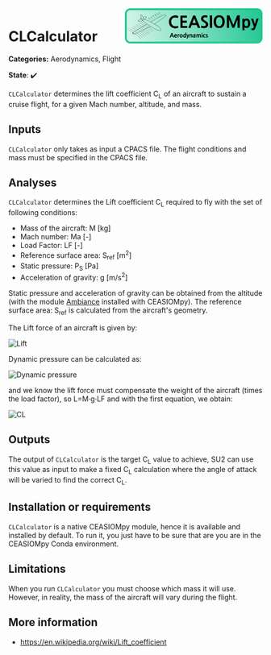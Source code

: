 <img align="right" height="70" src="../../documents/logos/CEASIOMpy_banner_aero.png">

# CLCalculator

**Categories:** Aerodynamics, Flight

**State**: :heavy_check_mark:


`CLCalculator` determines the lift coefficient C<sub>L</sub> of an aircraft to sustain a cruise flight, for a given Mach number, altitude, and mass.


## Inputs

`CLCalculator` only takes as input a CPACS file. The flight conditions and mass must be specified in the CPACS file.


## Analyses

`CLCalculator` determines the Lift coefficient C<sub>L</sub> required to fly with the set of following conditions:

* Mass of the aircraft: M [kg]
* Mach number: Ma [-] 
* Load Factor: LF [-] 
* Reference surface area: S<sub>ref</sub> [m<sup>2</sup>] 
* Static pressure: P<sub>S</sub> [Pa] 
* Acceleration of gravity: g [m/s<sup>2</sup>]

Static pressure and acceleration of gravity can be obtained from the altitude (with the module [Ambiance](https://github.com/airinnova/ambiance) installed with CEASIOMpy). The reference surface area: S<sub>ref</sub> is calculated from the aircraft's geometry. 

The Lift force of an aircraft is given by:

![Lift](https://latex.codecogs.com/png.image?\dpi{110}\bg{white}L&space;=&space;\frac{1}{2}&space;\cdot&space;q&space;\cdot&space;S_{ref}&space;\cdot&space;C_L)

Dynamic pressure can be calculated as:

![Dynamic pressure](https://latex.codecogs.com/png.image?\dpi{110}\bg{white}q&space;=&space;\frac{1}{2}&space;\cdot&space;\gamma&space;\cdot&space;P_s&space;\cdot&space;M^2)

and we know the lift force must compensate the weight of the aircraft (times the load factor), so L=M·g·LF and with the first equation, we obtain:

![CL](https://latex.codecogs.com/png.image?\dpi{110}\bg{white}C_L&space;=&space;\frac{M&space;\cdot&space;g&space;\cdot&space;LF}{q&space;\cdot&space;S_{ref}})


## Outputs

 The output of `CLCalculator` is the target C<sub>L</sub> value to achieve, SU2 can use this value as input to make a fixed C<sub>L</sub> calculation where the angle of attack will be varied to find the correct C<sub>L</sub>.


## Installation or requirements

`CLCalculator` is a native CEASIOMpy module, hence it is available and installed by default. To run it, you just have to be sure that are you are in the CEASIOMpy Conda environment.


## Limitations

When you run `CLCalculator` you must choose which mass it will use. However, in reality, the mass of the aircraft will vary during the flight.


## More information

* https://en.wikipedia.org/wiki/Lift_coefficient

